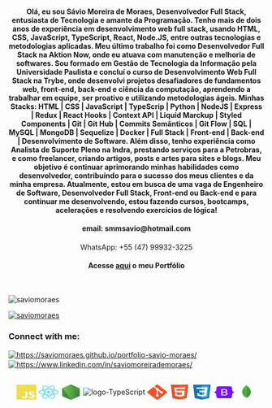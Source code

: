 <div align="center">
  <h4>Olá, eu sou Sávio Moreira de Moraes, Desenvolvedor Full Stack, entusiasta de Tecnologia e amante da Programação. Tenho mais de dois anos de experiência em desenvolvimento web full stack, usando HTML, CSS, JavaScript, TypeScript, React, Node.JS, entre outras tecnologias e metodologias aplicadas.
Meu último trabalho foi como Desenvolvedor Full Stack na Aktion Now, onde eu atuava com manutenção e melhoria de softwares. 
Sou formado em Gestão de Tecnologia da Informação pela Universidade Paulista e concluí o curso de Desenvolvimento Web Full Stack na Trybe, onde desenvolvi projetos desafiadores de fundamentos web, front-end, back-end e ciência da computação, aprendendo a trabalhar em equipe, ser proativo e utilizando metodologias ágeis.
Minhas Stacks: HTML | CSS | JavaScript | TypeScrip | Python | NodeJS | Express | Redux | React Hooks | Context API | Liquid Marckup | Styled Components | Git | Git Hub | Commits Semânticos | Git Flow | SQL | MySQL | MongoDB | Sequelize | Docker | Full Stack | Front-end | Back-end | Desenvolvimento de Software.
Além disso, tenho experiência como Analista de Suporte Pleno na Indra, prestando serviços para a Petrobras, e como freelancer, criando artigos, posts e artes para sites e blogs. Meu objetivo é continuar aprimorando minhas habilidades como desenvolvedor, contribuindo para o sucesso dos meus clientes e da minha empresa.
Atualmente, estou em busca de uma vaga de Engenheiro de Software, Desenvolvedor Full Stack, Front-end ou Back-end e para continuar me desenvolvendo, estou fazendo cursos, bootcamps, acelerações e resolvendo exercícios de lógica!</h4>
<h4>email: smmsavio@hotmail.com</h4>
<h4></h4>WhatsApp: +55 (47) 99932-3225</h4>
  <br>
  <h4>Acesse <a href="https://saviomoraes.github.io/portfolio-savio-moraes/" text-decoration="none" target="_blank">aqui</a> o meu Portfólio</h4>
  <br>
  <!--
  <div align="center">
    <a href="https://github.com/SavioMoraes">
    <img height="180em" src="https://github-readme-stats.vercel.app/api?username=SavioMoraes&theme=dracula&show_icons=true"/>
    <img height="180em" src="https://github-readme-stats.vercel.app/api/top-langs?username=SavioMoraes"/>
    <img height="180em" src="https://github-readme-stats.vercel.app/api/top-langs/?username=SavioMoraes&layout=compact&theme=dracula"/>
  </div>
  -->
  <div align="center">
    <p align="left"> <img src="https://komarev.com/ghpvc/?username=saviomoraes&label=Profile%20views&color=0e75b6&style=flat" alt="saviomoraes" /> </p>
    <p align="left"> <a href="https://github.com/ryo-ma/github-profile-trophy"><img src="https://github-profile-trophy.vercel.app/?username=saviomoraes" alt="saviomoraes" /></a> </p>
    <h3 align="left">Connect with me:</h3>
    <p align="left">
    <a href="https://dev.to/https://saviomoraes.github.io/portfolio-savio-moraes/" target="blank"><img align="center" src="https://raw.githubusercontent.com/rahuldkjain/github-profile-readme-generator/master/src/images/icons/Social/devto.svg" alt="https://saviomoraes.github.io/portfolio-savio-moraes/" height="30" width="40" /></a>
    <a href="https://linkedin.com/in/https://www.linkedin.com/in/saviomoreirademoraes/" target="blank"><img align="center" src="https://raw.githubusercontent.com/rahuldkjain/github-profile-readme-generator/master/src/images/icons/Social/linked-in-alt.svg" alt="https://www.linkedin.com/in/saviomoreirademoraes/" height="30" width="40" /></a>
    </p>
  </div>
  <div style="display: inline_block"><br>
    <img align="center" alt="logo-Js" height="30" width="40" src="https://raw.githubusercontent.com/devicons/devicon/master/icons/javascript/javascript-plain.svg">
    <img align="center" alt="logo-React" height="30" width="40" src="https://raw.githubusercontent.com/devicons/devicon/master/icons/react/react-original.svg">
    <img align="center" alt="logo-Node" height="30" width="40" src="https://raw.githubusercontent.com/devicons/devicon/master/icons/nodejs/nodejs-original.svg">
    <img align="center" alt="logo-TypeScript" height="30" width="40" src="https://cdn.jsdelivr.net/gh/devicons/devicon@latest/icons/typescript/typescript-original.svg">
    <img align="center" alt="logo-Git" height="30" width="40" src="https://raw.githubusercontent.com/devicons/devicon/master/icons/git/git-plain.svg">
    <!-- <img align="center" alt="logo-GitHub" height="30" width="40" src="https://raw.githubusercontent.com/devicons/devicon/master/icons/github/github-original.svg"> -->
    <img align="center" alt="logo-HTML" height="30" width="40" src="https://raw.githubusercontent.com/devicons/devicon/master/icons/html5/html5-original.svg">
    <img align="center" alt="logo-CSS" height="30" width="40" src="https://raw.githubusercontent.com/devicons/devicon/master/icons/css3/css3-original.svg">
    <img align="center" alt="logo-Bootstrap" height="30" width="40" src="https://raw.githubusercontent.com/devicons/devicon/master/icons/bootstrap/bootstrap-original.svg">
    <!-- <img align="center" alt="logo-MySql" height="30" width="40" src="https://raw.githubusercontent.com/devicons/devicon/master/icons/mysql/mysql-original.svg"> -->
    <img align="center" alt="logo-Mongodb" height="30" width="40" src="https://raw.githubusercontent.com/devicons/devicon/master/icons/mongodb/mongodb-original.svg">
    <!-- <img align="center" alt="logo-Sequelize" height="30" width="40" src="https://raw.githubusercontent.com/devicons/devicon/master/icons/sequelize/sequelize-original.svg"> -->
  </div>
</div>

